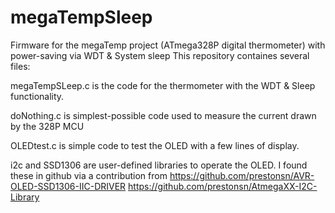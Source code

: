 # megaTempSleep
Firmware for the megaTemp project (ATmega328P digital thermometer) with power-saving via WDT &amp; System sleep
This repository containes several files:

megaTempSLeep.c is the code for the thermometer with the WDT & Sleep functionality.

doNothing.c is simplest-possible code used to measure the current drawn by the 328P MCU

OLEDtest.c is simple code to test the OLED with a few lines of display. 

i2c and SSD1306 are user-defined libraries to operate the OLED. I found these in github via a contribution from 
https://github.com/prestonsn/AVR-OLED-SSD1306-IIC-DRIVER
https://github.com/prestonsn/AtmegaXX-I2C-Library

